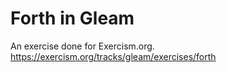 # Forth in Gleam

An exercise done for Exercism.org.
https://exercism.org/tracks/gleam/exercises/forth
